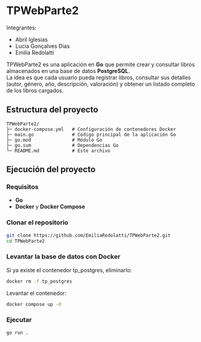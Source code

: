 # TPWebParte2

Integrantes: 
* Abril Iglesias
* Lucia Gonçalves Dias
* Emilia Redolatti

TPWebParte2 es una aplicación en **Go** que permite crear y consultar libros almacenados en una base de datos **PostgreSQL**.  
La idea es que cada usuario pueda registrar libros, consultar sus detalles (autor, género, año, descripción, valoración) y obtener un listado completo de los libros cargados.

## Estructura del proyecto
```phyton
TPWebParte2/
├─ docker-compose.yml   # Configuración de contenedores Docker
├─ main.go              # Código principal de la aplicación Go
├─ go.mod               # Módulo Go
├─ go.sum               # Dependencias Go
└─ README.md            # Este archivo
```

## Ejecución del proyecto

### Requisitos
- **Go** 
- **Docker** y **Docker Compose**  

###  Clonar el repositorio
```bash
git clone https://github.com/EmiliaRedolatti/TPWebParte2.git
cd TPWebParte2
```
### Levantar la base de datos con Docker
Si ya existe el contenedor tp_postgres, eliminarlo:
```bash
docker rm -f tp_postgres
```
Levantar el contenedor:
```bash
docker compose up -d
```
### Ejecutar
```bash
go run .
```
